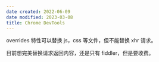 ```yaml
---
date created: 2022-06-09
date modified: 2023-03-08
title: Chrome DevTools
---
```


overrides 特性可以替换 js，css 等文件，但不能替换 xhr 请求。

目前想完美替换请求返回内容，还是只有 fiddler，但是要收费。
